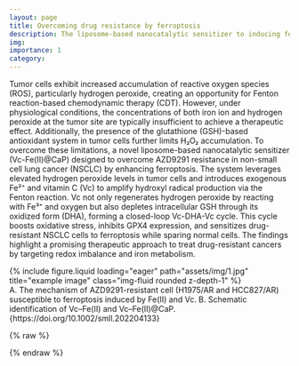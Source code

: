 ```yaml
---
layout: page
title: Overcoming drug resistance by ferroptosis
description: The liposome-based nanocatalytic sensitizer to inducing ferroptosis of AZD9291-resistant non-small cell lung cancer
img:
importance: 1
category: 
---
```


Tumor cells exhibit increased accumulation of reactive oxygen species (ROS), particularly hydrogen peroxide, creating an opportunity for Fenton reaction-based chemodynamic therapy (CDT). However, under physiological conditions, the concentrations of both iron ion and hydrogen peroxide at the tumor site are typically insufficient to achieve a therapeutic effect. Additionally, the presence of the glutathione (GSH)-based antioxidant system in tumor cells further limits H₂O₂ accumulation. To overcome these limitations, a novel liposome-based nanocatalytic sensitizer (Vc-Fe(II)@CaP) designed to overcome AZD9291 resistance in non-small cell lung cancer (NSCLC) by enhancing ferroptosis. The system leverages elevated hydrogen peroxide levels in tumor cells and introduces exogenous Fe²⁺ and vitamin C (Vc) to amplify hydroxyl radical production via the Fenton reaction. Vc not only regenerates hydrogen peroxide by reacting with Fe³⁺ and oxygen but also depletes intracellular GSH through its oxidized form (DHA), forming a closed-loop Vc-DHA-Vc cycle. This cycle boosts oxidative stress, inhibits GPX4 expression, and sensitizes drug-resistant NSCLC cells to ferroptosis while sparing normal cells. The findings highlight a promising therapeutic approach to treat drug-resistant cancers by targeting redox imbalance and iron metabolism.

<div class="row">
    <div class="col-sm mt-3 mt-md-0">
        {% include figure.liquid loading="eager" path="assets/img/1.jpg" title="example image" class="img-fluid rounded z-depth-1" %}
    </div>
</div>
<div class="caption">
    A. The mechanism of AZD9291-resistant cell (H1975/AR and HCC827/AR) susceptible to ferroptosis induced by Fe(II) and Vc. B. Schematic identification of Vc–Fe(II) and Vc–Fe(II)@CaP. {https://doi.org/10.1002/smll.202204133}
</div>

{% raw %}

{% endraw %}